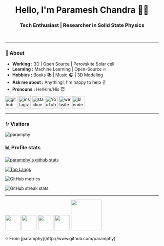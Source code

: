 <h1 align="center"> Hello, I'm Paramesh Chandra 👨‍💻 </h1>

<h3 align="center">  Tech Enthusiast | Researcher in Solid State Physics </h3> <br>

---------------------------------------------------------------------------------------------------------------------------------------------------------------------------------
### 🤔 About
-  **Working :**  3D  | Open Source | Perovskite Solar cell 
-  **Learning :** Machine Learning | Open-Source :fire:	
-  **Hobbies :** Books :books: | Music :headphones: | 3D Modeling
-  **Ask me about :** Anything!, I'm happy to help :v:
-  **Pronouns :** He/Him/His :innocent:

[<img src='https://cdn.jsdelivr.net/npm/simple-icons@3.0.1/icons/github.svg' alt='github' height='40'>](https://github.com/paramphy)  [<img src='https://cdn.jsdelivr.net/npm/simple-icons@3.0.1/icons/instagram.svg' alt='instagram' height='40'>](https://www.instagram.com/ur_joker_param/)  [<img src='https://cdn.jsdelivr.net/npm/simple-icons@3.0.1/icons/stackoverflow.svg' alt='stackoverflow' height='40'>](https://stackoverflow.com/users/https://blender.stackexchange.com/users/95141/paramesh-chandra)  [<img src='https://cdn.jsdelivr.net/npm/simple-icons@3.0.1/icons/youtube.svg' alt='YouTube' height='40'>](https://www.youtube.com/channel/https://www.youtube.com/channel/UCD8bIs6X-fcxzym6HZSKFSQ?view_as=subscriber)  [<img src='https://cdn.jsdelivr.net/npm/simple-icons@3.0.1/icons/icloud.svg' alt='website' height='40'>](https://sites.google.com/view/jokeonme/home)  [<img src='https://cdn.jsdelivr.net/npm/simple-icons@3.0.1/icons/blender.svg' alt='blender' height='40'>](https://sites.google.com/view/jokeonme/my-blender-projects?authuser=0)

---------------------------------------------------------------------------------------------------------------------------------------------------------------------------------
### ✨ Visitors 

<p align="left"> <img src="https://komarev.com/ghpvc/?username=paramphy" alt="paramphy" /> </p>

### 📊 Profile stats

[![paramphy's github stats](https://github-readme-stats.vercel.app/api?username=paramphy&show_icons=true&title_color=fff&icon_color=79ff97&text_color=9f9f9f&bg_color=151515)](https://github.com/SulthanNK/github-readme-stats)

[![Top Langs](https://github-readme-stats.vercel.app/api/top-langs/?username=paramphy)](https://github.com/anuraghazra/github-readme-stats)

![GitHub metrics](https://metrics.lecoq.io/paramphy)

![GitHub streak stats](https://github-readme-streak-stats.herokuapp.com/?user=paramphy)  


-------------------------------------------------------------------------------------------------------------------------------------------------------------------------------
<p>
   <img src="https://media.giphy.com/media/3rCcV6sC1o2GY/giphy.gif" width="50">
   <img src="https://i.giphy.com/media/LMt9638dO8dftAjtco/200.webp"   width="50">
   <img src="https://i.giphy.com/media/IdyAQJVN2kVPNUrojM/200.webp" width="50">
   
   <img src="https://media.giphy.com/media/SU2ic3wTfuC6JhD1lA/giphy.gif" width="50">
   <img src="https://media.giphy.com/media/kH1DBkPNyZPOk0BxrM/giphy.gif" width="100">
  <p>
</div> 
⭐️ From [paramphy](http://www.github.com/paramphy)
